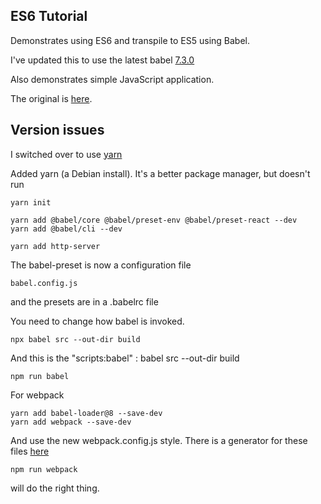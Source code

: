 ## ES6 Tutorial

Demonstrates using ES6 and transpile to ES5 using Babel.

I've updated this to use the latest babel [7.3.0](https://babeljs.io/docs/en/usage)

Also demonstrates simple JavaScript application.

The original is [here](http://ccoenraets.github.io/es6-tutorial).

## Version issues

I switched over to use [yarn](https://yarnpkg.com/en/)

Added yarn (a Debian install). It's a better package manager, but doesn't run

    yarn init

    yarn add @babel/core @babel/preset-env @babel/preset-react --dev
    yarn add @babel/cli --dev

    yarn add http-server

The babel-preset is now a configuration file

    babel.config.js
 
and the presets are in a .babelrc file

You need to change how babel is invoked. 

    npx babel src --out-dir build
 
And this is the "scripts:babel" : babel src --out-dir build

    npm run babel

For webpack

    yarn add babel-loader@8 --save-dev
    yarn add webpack --save-dev
 
And use the new webpack.config.js style. There is a generator for these files [here](https://generatewebpackconfig.netlify.com/)

    npm run webpack
    
will do the right thing.
